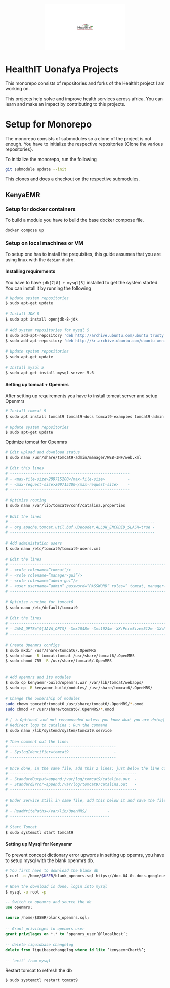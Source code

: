 <p align="center"><img src="thumbnail.svg" alt="Thumbnail" style="zoom:25%;" /></p>

# HealthIT Uonafya Projects

This monorepo consists of repositories and forks of the HealthIt project I am working on.

This projects help solve and improve health services across africa. You can learn and make an impact by contributing to this projects.

# Setup for Monorepo

The monorepo consists of submodules so a clone of the project is not enough. You have to initialize the respective repositories {Clone the various repositories}.

To initialize the monorepo, run the following

```bash
git submodule update --init
```

This clones and does a checkout on the respective submodules.

## KenyaEMR
### Setup for docker containers
To build a module you have to build the base docker compose file.

```bash
docker compose up
```

### Setup on local machines or VM
To setup one has to install the prequisites, this guide assumes that you are using linux with the `debian` distro.

#### Installing requirements
You have to have `jdk[7|8] + mysql[5]` installed to get the system started. You can install it by running the following

```bash
# Update system repositories
$ sudo apt-get update

# Install JDK 8 
$ sudo apt install openjdk-8-jdk

# Add system repositories for mysql 5
$ sudo add-apt-repository 'deb http://archive.ubuntu.com/ubuntu trusty universe'
$ sudo add-apt-repository 'deb http://kr.archive.ubuntu.com/ubuntu xenial main'

# Update system repositories
$ sudo apt-get update

# Install mysql 5 
$ sudo apt-get install mysql-server-5.6
```

#### Setting up tomcat + Openmrs
After setting up requirements you have to install tomcat server and setup Openmrs

```bash
# Install tomcat 9
$ sudo apt install tomcat9 tomcat9-docs tomcat9-examples tomcat9-admin

# Update system repositories
$ sudo apt-get update
```

Optimize tomcat for Openmrs

```bash
# Edit upload and download status
$ sudo nano /usr/share/tomcat9-admin/manager/WEB-INF/web.xml

# Edit this lines 
# -----------------------------------------------------
# - <max-file-size>209715200</max-file-size>          -
# - <max-request-size>209715200</max-request-size>    -
# -----------------------------------------------------

# Optimize routing
$ sudo nano /var/lib/tomcat9/conf/catalina.properties

# Edit the lines
# ----------------------------------------------------------------
# - org.apache.tomcat.util.buf.UDecoder.ALLOW_ENCODED_SLASH=true -
# ----------------------------------------------------------------

# Add administation users
$ sudo nano /etc/tomcat9/tomcat9-users.xml

# Edit the lines
# ----------------------------------------------------------------------------------------
# - <role rolename=”tomcat”/>                                                            -
# - <role rolename=”manager-gui”/>                                                       -
# - <role rolename=”admin-gui”/>                                                         -
# - <user username=”admin” password=”PASSWORD” roles=” tomcat, manager-gui, admin-gui”/> -
# ----------------------------------------------------------------------------------------

# Optimize runtime for tomcat6
$ sudo nano /etc/default/tomcat9

# Edit the lines
# --------------------------------------------------------------------------------------------------------
# - JAVA_OPTS="${JAVA_OPTS} -Xmx2048m -Xms1024m -XX:PermSize=512m -XX:MaxPermSize=512m -XX:NewSize=256m" -
# --------------------------------------------------------------------------------------------------------

# Create Openmrs configs
$ sudo mkdir /usr/share/tomcat6/.OpenMRS
$ sudo chown -R tomcat:tomcat /usr/share/tomcat6/.OpenMRS
$ sudo chmod 755 -R /usr/share/tomcat6/.OpenMRS


# Add openmrs and its modules
$ sudo cp kenyaemr-build/openmrs.war /var/lib/tomcat/webapps/
$ sudo cp -R kenyaemr-build/modules/ /usr/share/tomcat6/.OpenMRS/

# Change the ownership of modules
sudo chown tomcat6:tomcat6 /usr/share/tomcat6/.OpenMRS/*.omod
sudo chmod +r /usr/share/tomcat6/.OpenMRS/*.omod

# [ ⚠️ Optional and not recommended unless you know what you are doing] 
# Redirect logs to catalina : Run the command
$ sudo nano /lib/systemd/system/tomcat9.service

# Then comment out the line:
# -----------------------------------------------
# - SyslogIdentifier=tomcat9                    -
# -----------------------------------------------

# Once done, in the same file, add this 2 lines: just below the line commented out
# --------------------------------------------------------
# - StandardOutput=append:/var/log/tomcat9/catalina.out  -
# - StandardError=append:/var/log/tomcat9/catalina.out   -
# --------------------------------------------------------

# Under Service still in same file, add this below it and save the file
# --------------------------------------------
# - ReadWritePaths=/var/lib/OpenMRS/         -
# --------------------------------------------

# Start Tomcat
$ sudo systemctl start tomcat9
```

#### Setting up Mysql for Kenyaemr
To prevent concept dictionary error upwords in setting up opemrs, you have to setup mysql with the blank openmrs db.

```bash
# You first have to download the blank db
$ curl -o /home/$USER/blank_openmrs.sql https://doc-04-0s-docs.googleusercontent.com/docs/securesc/jf7akb1jamo3c8fe0bq8nj8o453kqbf7/biqdab50u1v7rh9a0om7nqndv5f8js8p/1674889875000/01074820708144119444/06645273130455365593Z/14rlO3sG9yTL9igAN8xbVqKfctyuemDN8?e=download&uuid=722cca23-3cd9-46ef-a625-857941c3b0aa&nonce=kq281t3gq5l5q&user=06645273130455365593Z&hash=7cnetb52tdt3ma2pmvnj3lk0su7tlbcm

# When the download is done, login into mysql
$ mysql -u root -p

```

```sql
-- Switch to openmrs and source the db
use openmrs;

source /home/$USER/blank_openmrs.sql; 

-- Grant privileges to openmrs user
grant privileges on *.* to ‘openmrs_user’@’localhost’; 

-- delete liquidbase changelog
delete from liquibasechangelog where id like ‘kenyaemrChart%’;

-- `exit` from mysql
```

Restart tomcat to refresh the db
```bash
$ sudo systemctl restart tomcat9
```